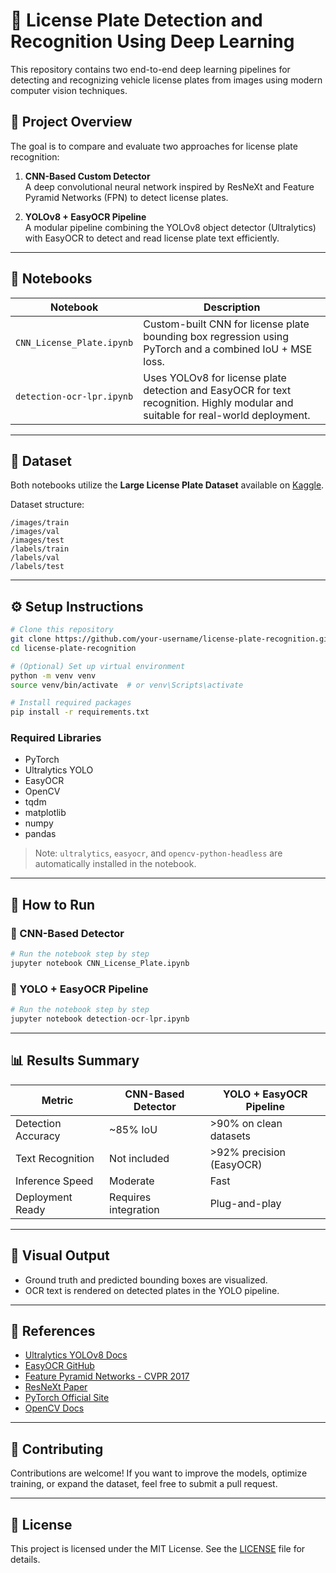 
# 🚗 License Plate Detection and Recognition Using Deep Learning

This repository contains two end-to-end deep learning pipelines for detecting and recognizing vehicle license plates from images using modern computer vision techniques.

## 📌 Project Overview

The goal is to compare and evaluate two approaches for license plate recognition:

1. **CNN-Based Custom Detector**  
   A deep convolutional neural network inspired by ResNeXt and Feature Pyramid Networks (FPN) to detect license plates.

2. **YOLOv8 + EasyOCR Pipeline**  
   A modular pipeline combining the YOLOv8 object detector (Ultralytics) with EasyOCR to detect and read license plate text efficiently.

---

## 🧠 Notebooks

| Notebook | Description |
|---------|-------------|
| `CNN_License_Plate.ipynb` | Custom-built CNN for license plate bounding box regression using PyTorch and a combined IoU + MSE loss. |
| `detection-ocr-lpr.ipynb` | Uses YOLOv8 for license plate detection and EasyOCR for text recognition. Highly modular and suitable for real-world deployment. |

---

## 📁 Dataset

Both notebooks utilize the **Large License Plate Dataset** available on [Kaggle](https://www.kaggle.com/datasets/fareselmenshawii/large-license-plate-dataset).

Dataset structure:
```
/images/train
/images/val
/images/test
/labels/train
/labels/val
/labels/test
```

---

## ⚙️ Setup Instructions

```bash
# Clone this repository
git clone https://github.com/your-username/license-plate-recognition.git
cd license-plate-recognition

# (Optional) Set up virtual environment
python -m venv venv
source venv/bin/activate  # or venv\Scripts\activate

# Install required packages
pip install -r requirements.txt
```

### Required Libraries

- PyTorch
- Ultralytics YOLO
- EasyOCR
- OpenCV
- tqdm
- matplotlib
- numpy
- pandas

> Note: `ultralytics`, `easyocr`, and `opencv-python-headless` are automatically installed in the notebook.

---

## 🚀 How to Run

### 🔧 CNN-Based Detector

```python
# Run the notebook step by step
jupyter notebook CNN_License_Plate.ipynb
```

### 🔧 YOLO + EasyOCR Pipeline

```python
# Run the notebook step by step
jupyter notebook detection-ocr-lpr.ipynb
```

---

## 📊 Results Summary

| Metric                | CNN-Based Detector         | YOLO + EasyOCR Pipeline     |
|----------------------|----------------------------|-----------------------------|
| Detection Accuracy   | ~85% IoU                   | >90% on clean datasets      |
| Text Recognition     | Not included               | >92% precision (EasyOCR)    |
| Inference Speed      | Moderate                   | Fast                        |
| Deployment Ready     | Requires integration       | Plug-and-play               |

---

## 📸 Visual Output

- Ground truth and predicted bounding boxes are visualized.
- OCR text is rendered on detected plates in the YOLO pipeline.

---

## 🧾 References

- [Ultralytics YOLOv8 Docs](https://docs.ultralytics.com)
- [EasyOCR GitHub](https://github.com/JaidedAI/EasyOCR)
- [Feature Pyramid Networks - CVPR 2017](https://arxiv.org/abs/1612.03144)
- [ResNeXt Paper](https://arxiv.org/abs/1611.05431)
- [PyTorch Official Site](https://pytorch.org)
- [OpenCV Docs](https://docs.opencv.org)

---

## 🙌 Contributing

Contributions are welcome! If you want to improve the models, optimize training, or expand the dataset, feel free to submit a pull request.

---

## 📄 License

This project is licensed under the MIT License. See the [LICENSE](LICENSE) file for details.
